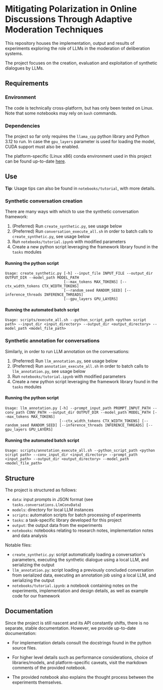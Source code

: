 # Mitigating Polarization in Online Discussions Through Adaptive Moderation Techniques

This repository houses the implementation, output and results of experiments exploring the role of LLMs in the moderation of deliberation systems.

The project focuses on the creation, evaluation and exploitation of synthetic dialogues by LLMs.

## Requirements

### Environment

The code is technically cross-platform, but has only been tested on Linux. Note that some notebooks may rely on `bash` commands.

### Dependencies

The project so far only requires the `llama_cpp` python library and Python 3.12 to run. In case the `gpu_layers` parameter is used for loading the model, CUDA support must also be enabled.

The platform-specific (Linux x86) conda environment used in this project can be found up-to-date [here](https://github.com/dimits-ts/conda_auto_backup/blob/master/llm.yml).

## Use

**Tip**: Usage tips can also be found in `notebooks/tutorial`, with more details.

### Synthetic conversation creation

There are many ways with which to use the synthetic conversation framework:
1. (Preferred) Run `create_synthetic.py`, see usage below
1. (Preferred) Run `conversation_execute_all.sh` in order to batch calls to `create_synthetic.py`, see usage below
1. Run `notebooks/tutorial.ipynb` with modified parameters
1. Create a new python script leveraging the framework library found in the `tasks` modules

#### Running the python script
```
Usage: create_synthetic.py [-h] --input_file INPUT_FILE --output_dir OUTPUT_DIR --model_path MODEL_PATH
                           [--max_tokens MAX_TOKENS] [--ctx_width_tokens CTX_WIDTH_TOKENS]
                           [--random_seed RANDOM_SEED] [--inference_threads INFERENCE_THREADS]
                           [--gpu_layers GPU_LAYERS]
```

#### Running the automated batch script
```
Usage: scripts/execute_all.sh --python_script_path <python script path> --input_dir <input_directory> --output_dir <output_directory> --model_path <model_file_path>
```

### Synthetic annotation for conversations

Similarly, in order to run LLM annotation on the conversations:
1. (Preferred) Run `llm_annotation.py`, see usage below
1. (Preferred) Run `annotation_execute_all.sh` in order to batch calls to `llm_annotation.py`, see usage below
1. Run `notebooks/tutorial.ipynb` with modified parameters
1. Create a new python script leveraging the framework library found in the `tasks` modules

#### Running the python script
```
Usage: llm_annotation.py [-h] --prompt_input_path PROMPT_INPUT_PATH --conv_path CONV_PATH --output_dir OUTPUT_DIR --model_path MODEL_PATH [--max_tokens MAX_TOKENS]
                         [--ctx_width_tokens CTX_WIDTH_TOKENS] [--random_seed RANDOM_SEED] [--inference_threads INFERENCE_THREADS] [--gpu_layers GPU_LAYERS]
```

#### Running the automated batch script
```
Usage: scripts/annotation_execute_all.sh --python_script_path <python script path> --conv_input_dir <input_directory> --prompt_path <input_path> --output_dir <output_directory> --model_path <model_file_path>
```

## Structure

The project is structured as follows:

- `data`: input prompts in JSON format (see `tasks.conversations.LlmConvData`)
- `models`: directory for local LLM instances
- `scripts`: automation scripts for batch processing of experiments
- `tasks`: a task-specific library developed for this project 
- `output`: the output data from the experiments 
- `notebooks`: notebooks relating to research notes, implementation notes and data analysis 

Notable files:
- `create_synthetic.py`: script automatically loading a conversation's parameters, executing the synthetic dialogue using a local LLM, and serializing the output
- `llm_annotation.py`: script loading a previously concluded conversation from serialized data, executing an annotation job using a local LLM, and serializing the output
- `notebooks/tutorial.ipynb`: a notebook containing notes on the experiments, implementation and design details, as well as example code for our framework

## Documentation

Since the project is still nascent and its API constantly shifts, there is no separate, stable documentation. However, we provide up-to-date documentation:

- For implementation details consult the docstrings found in the python source files.

- For higher level details such as performance considerations, choice of libraries/models, and platform-specific caveats, visit the markdown comments of the provided notebook.

- The provided notebook also explains the thought process between the experiments themselves.